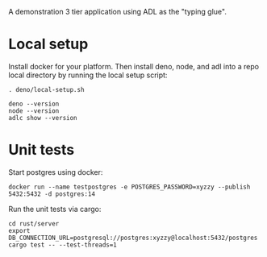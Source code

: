 A demonstration 3 tier application using ADL as the "typing glue".

# Local setup

Install docker for your platform. Then install deno, node, and adl into a repo
local directory by running the local setup script:

```
. deno/local-setup.sh

deno --version
node --version
adlc show --version 
```


# Unit tests

Start postgres using docker:


```
docker run --name testpostgres -e POSTGRES_PASSWORD=xyzzy --publish 5432:5432 -d postgres:14
```

Run the unit tests via cargo:

```
cd rust/server
export DB_CONNECTION_URL=postgresql://postgres:xyzzy@localhost:5432/postgres
cargo test -- --test-threads=1
```
